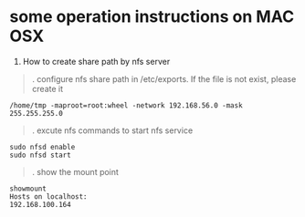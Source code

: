 # some operation instructions on MAC OSX

1. How to create share path by nfs server

>. configure nfs share path in /etc/exports. If the file is not exist, please create it

    /home/tmp -maproot=root:wheel -network 192.168.56.0 -mask 255.255.255.0

>. excute nfs commands to start nfs service

    sudo nfsd enable
    sudo nfsd start

>. show the mount point

    showmount
    Hosts on localhost:
    192.168.100.164